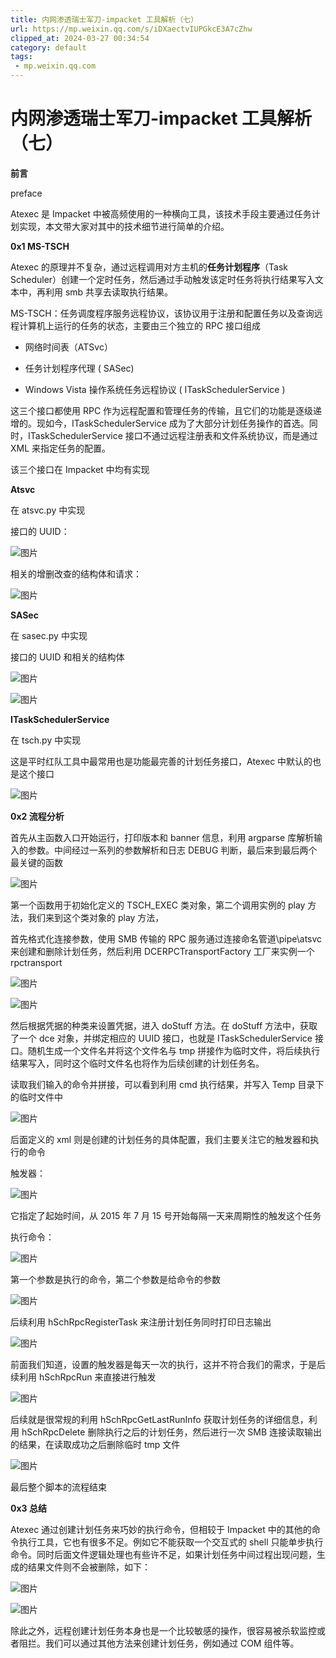 ```yaml
---
title: 内网渗透瑞士军刀-impacket 工具解析（七）
url: https://mp.weixin.qq.com/s/iDXaectvIUPGkcE3A7cZhw
clipped_at: 2024-03-27 00:34:54
category: default
tags: 
 - mp.weixin.qq.com
---
```



# 内网渗透瑞士军刀-impacket 工具解析（七）

  

  

  

**前言**

preface

Atexec 是 Impacket 中被高频使用的一种横向工具，该技术手段主要通过任务计划实现，本文带大家对其中的技术细节进行简单的介绍。

  

**0x1 MS-TSCH**  

  

Atexec 的原理并不复杂，通过远程调用对方主机的**任务计划程序**（Task Scheduler）创建一个定时任务，然后通过手动触发该定时任务将执行结果写入文本中，再利用 smb 共享去读取执行结果。

  

MS-TSCH：任务调度程序服务远程协议，该协议用于注册和配置任务以及查询远程计算机上运行的任务的状态，主要由三个独立的 RPC 接口组成

  

-   网络时间表（ATSvc）
    
-   任务计划程序代理 ( SASec)
    
-   Windows Vista 操作系统任务远程协议 ( ITaskSchedulerService )
    

  

这三个接口都使用 RPC 作为远程配置和管理任务的传输，且它们的功能是逐级递增的。现如今，ITaskSchedulerService 成为了大部分计划任务操作的首选。同时，ITaskSchedulerService 接口不通过远程注册表和文件系统协议，而是通过 XML 来指定任务的配置。

  

该三个接口在 Impacket 中均有实现

**Atsvc**  

在 atsvc.py 中实现

接口的 UUID：

  

![图片](assets/1711470894-fc707cb91388b09b223b7e3b7b9770d7.webp)

  

相关的增删改查的结构体和请求：

  

![图片](assets/1711470894-dbff2d37785241cabd8bb0407647654f.webp)

**SASec**  

在 sasec.py 中实现

接口的 UUID 和相关的结构体

  

![图片](assets/1711470894-5a754401aa1af0b420473922904df78f.webp)

  

![图片](assets/1711470894-2ad3e019f16e408e7b3a112e065c38b6.webp)

**ITaskSchedulerService**   

在 tsch.py 中实现

这是平时红队工具中最常用也是功能最完善的计划任务接口，Atexec 中默认的也是这个接口

  

![图片](assets/1711470894-79444ee3c1e4fed56ac75ab81b214b76.webp)

  

  

**0x2 流程分析**  

  

首先从主函数入口开始运行，打印版本和 banner 信息，利用 argparse 库解析输入的参数。中间经过一系列的参数解析和日志 DEBUG 判断，最后来到最后两个最关键的函数

  

![图片](assets/1711470894-5b994fac0da5ec97f511e718455cb3d9.webp)

  

第一个函数用于初始化定义的 TSCH\_EXEC 类对象，第二个调用实例的 play 方法，我们来到这个类对象的 play 方法，

首先格式化连接参数，使用 SMB 传输的 RPC 服务通过连接命名管道\\pipe\\atsvc 来创建和删除计划任务，然后利用 DCERPCTransportFactory 工厂来实例一个 rpctransport

  

![图片](assets/1711470894-af3d179a32cd14fad72a91d0b82b4241.webp)

  

![图片](assets/1711470894-d4ee56aa4440a9225aefbfc18396a0c6.webp)

  

然后根据凭据的种类来设置凭据，进入 doStuff 方法。在 doStuff 方法中，获取了一个 dce 对象，并绑定相应的 UUID 接口，也就是 ITaskSchedulerService 接口。随机生成一个文件名并将这个文件名与 tmp 拼接作为临时文件，将后续执行结果写入，同时这个临时文件名也将作为后续创建的计划任务名。

  

读取我们输入的命令并拼接，可以看到利用 cmd 执行结果，并写入 Temp 目录下的临时文件中

  

![图片](assets/1711470894-a241fd0eddf797649c7ab9ce9a93bb8b.webp)

  

后面定义的 xml 则是创建的计划任务的具体配置，我们主要关注它的触发器和执行的命令

触发器：

  

![图片](assets/1711470894-6912db5ce5298c672d234443ad9557d3.webp)

  

它指定了起始时间，从 2015 年 7 月 15 号开始每隔一天来周期性的触发这个任务

执行命令：

  

![图片](assets/1711470894-def6fc098abc5793e20ee2d00a55905a.webp)

  

第一个参数是执行的命令，第二个参数是给命令的参数

  

![图片](assets/1711470894-f871927bd141dfb5a460d208b8a73671.webp)

  

后续利用 hSchRpcRegisterTask 来注册计划任务同时打印日志输出

  

![图片](assets/1711470894-372587a6dea4a60ea9f7d3e5913d6875.webp)

  

前面我们知道，设置的触发器是每天一次的执行，这并不符合我们的需求，于是后续利用 hSchRpcRun 来直接进行触发

  

![图片](assets/1711470894-9e64892f2cf7f7c408559c1281591bf9.webp)

  

后续就是很常规的利用 hSchRpcGetLastRunInfo 获取计划任务的详细信息，利用 hSchRpcDelete 删除执行之后的计划任务，然后进行一次 SMB 连接读取输出的结果，在读取成功之后删除临时 tmp 文件

  

![图片](assets/1711470894-ca2d9f802d2566824dd19d629d90e27a.webp)

  

最后整个脚本的流程结束

  

**0x3 总结**  

  

Atexec 通过创建计划任务来巧妙的执行命令，但相较于 Impacket 中的其他的命令执行工具，它也有很多不足。例如它不能获取一个交互式的 shell 只能单步执行命令。同时后面文件逻辑处理也有些许不足，如果计划任务中间过程出现问题，生成的结果文件则不会被删除，如下：

  

![图片](assets/1711470894-a92c15ee989d58cb05e1a6ed0e00ca1a.webp)

  

![图片](assets/1711470894-5c0ab4974c6a59c7c5bfb3fdb462ff52.webp)

  

除此之外，远程创建计划任务本身也是一个比较敏感的操作，很容易被杀软监控或者阻拦。我们可以通过其他方法来创建计划任务，例如通过 COM 组件等。

  

  

[](http://mp.weixin.qq.com/s?__biz=MzkxNTEzMTA0Mw==&mid=2247494259&idx=1&sn=fabc3b5aa92e25b64e38dfd54468b70a&chksm=c16175bff616fca95206483b15c4679ad12c159ab15bdd10bd9b6372ab71d070f6327bf476fc&scene=21#wechat_redirect)

  

[](http://mp.weixin.qq.com/s?__biz=MzkxNTEzMTA0Mw==&mid=2247494429&idx=1&sn=9f2bca983297a5fc968547f4663d2ac7&chksm=c16174d1f616fdc77bc935ac63229ac7f49ffd27686736755e989fdcc28764daa9bb548813ec&scene=21#wechat_redirect)

  

[](http://mp.weixin.qq.com/s?__biz=MzkxNTEzMTA0Mw==&mid=2247494508&idx=1&sn=f9e58ae8f443688da2ca34d7c0bccf60&chksm=c16174a0f616fdb63dd79b34dc047b0f4fbaf6a88c02f3789a7ad9df54709096b7a98fd9806b&scene=21#wechat_redirect)